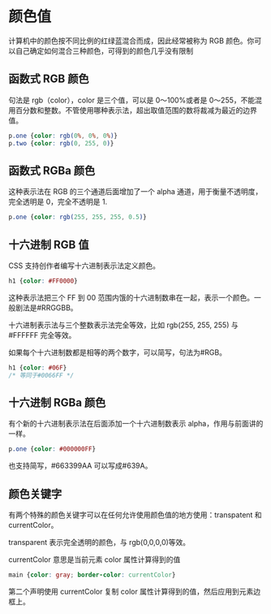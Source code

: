 # 颜色值

计算机中的颜色按不同比例的红绿蓝混合而成，因此经常被称为 RGB 颜色。你可以自己确定如何混合三种颜色，可得到的颜色几乎没有限制

## 函数式 RGB 颜色

句法是 rgb（color），color 是三个值，可以是 0～100%或者是 0～255，不能混用百分数和整数。不管使用哪种表示法，超出取值范围的数将裁减为最近的边界值。

```CSS
p.one {color: rgb(0%, 0%, 0%)}
p.two {color: rgb(0, 255, 0)}
```

## 函数式 RGBa 颜色

这种表示法在 RGB 的三个通道后面增加了一个 alpha 通道，用于衡量不透明度，完全透明是 0，完全不透明是 1.

```CSS
p.one {color: rgb(255, 255, 255, 0.5)}
```

## 十六进制 RGB 值

CSS 支持创作者编写十六进制表示法定义颜色。

```CSS
h1 {color: #FF0000}
```

这种表示法把三个 FF 到 00 范围内饿的十六进制数串在一起，表示一个颜色。一般剧法是#RRGGBB。

十六进制表示法与三个整数表示法完全等效，比如 rgb(255, 255, 255) 与#FFFFFF 完全等效。

如果每个十六进制数都是相等的两个数字，可以简写，句法为#RGB。

```CSS
h1 {color: #06F}
/* 等同于#0066FF */
```

## 十六进制 RGBa 颜色

有个新的十六进制表示法在后面添加一个十六进制数表示 alpha，作用与前面讲的一样。

```CSS
p.one {color: #000000FF}
```

也支持简写，#663399AA 可以写成#639A。

## 颜色关键字

有两个特殊的颜色关键字可以在任何允许使用颜色值的地方使用：transpatent 和 currentColor。

transparent 表示完全透明的颜色，与 rgb(0,0,0,0)等效。

currentColor 意思是当前元素 color 属性计算得到的值

```CSS
main {color: gray; border-color: currentColor}
```

第二个声明使用 currentColor 复制 color 属性计算得到的值，然后应用到元素边框上。
